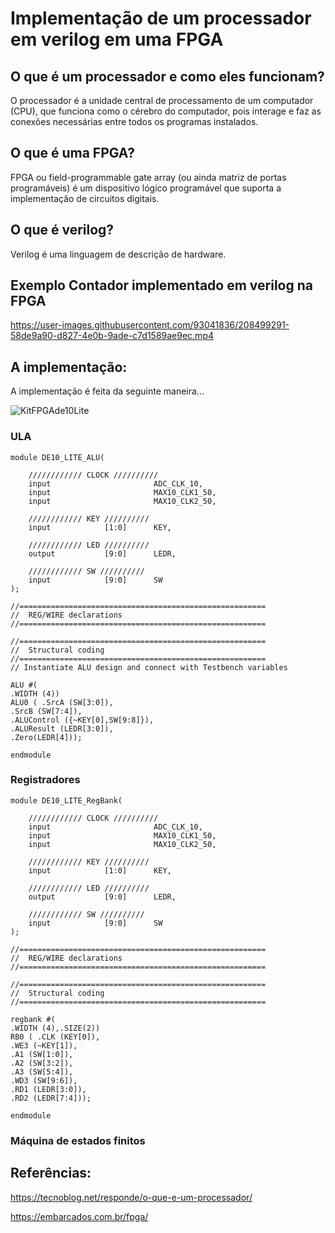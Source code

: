 # Implementação de um processador em verilog em uma FPGA

## O que é um processador e como eles funcionam?

O processador é a unidade central de processamento de um computador (CPU), que funciona como o cérebro do computador, pois interage e faz as conexões necessárias entre todos os programas instalados.

## O que é uma FPGA?

FPGA ou field-programmable gate array (ou ainda matriz de portas programáveis) é um dispositivo lógico programável que suporta a implementação de circuitos digitais.

## O  que é verilog?

Verilog é uma linguagem de descrição de hardware.

## Exemplo Contador implementado em verilog na FPGA


https://user-images.githubusercontent.com/93041836/208499291-58de9a90-d827-4e0b-9ade-c7d1589ae9ec.mp4


## A implementação:

A implementação é feita da seguinte maneira...

![KitFPGAde10Lite](https://user-images.githubusercontent.com/93041836/208439524-34f10994-472f-48f5-97b7-bb9bf559d4c3.png)

### ULA

```
module DE10_LITE_ALU(

	//////////// CLOCK //////////
	input 		          		ADC_CLK_10,
	input 		          		MAX10_CLK1_50,
	input 		          		MAX10_CLK2_50,

	//////////// KEY //////////
	input 		     [1:0]		KEY,

	//////////// LED //////////
	output		     [9:0]		LEDR,

	//////////// SW //////////
	input 		     [9:0]		SW
);

//=======================================================
//  REG/WIRE declarations
//=======================================================

//=======================================================
//  Structural coding
//=======================================================
// Instantiate ALU design and connect with Testbench variables

ALU #(
.WIDTH (4))
ALU0 ( .SrcA (SW[3:0]),
.SrcB (SW[7:4]),
.ALUControl ({~KEY[0],SW[9:8]}),
.ALUResult (LEDR[3:0]),
.Zero(LEDR[4]));

endmodule
```
### Registradores
```
module DE10_LITE_RegBank(

	//////////// CLOCK //////////
	input 		          		ADC_CLK_10,
	input 		          		MAX10_CLK1_50,
	input 		          		MAX10_CLK2_50,

	//////////// KEY //////////
	input 		     [1:0]		KEY,

	//////////// LED //////////
	output		     [9:0]		LEDR,

	//////////// SW //////////
	input 		     [9:0]		SW
);

//=======================================================
//  REG/WIRE declarations
//=======================================================

//=======================================================
//  Structural coding
//=======================================================

regbank #(
.WIDTH (4),.SIZE(2))
RB0 ( .CLK (KEY[0]),
.WE3 (~KEY[1]),
.A1 (SW[1:0]),
.A2 (SW[3:2]),
.A3 (SW[5:4]),
.WD3 (SW[9:6]),
.RD1 (LEDR[3:0]),
.RD2 (LEDR[7:4]));

endmodule
```

### Máquina de estados finitos

## Referências:

https://tecnoblog.net/responde/o-que-e-um-processador/

https://embarcados.com.br/fpga/
